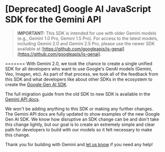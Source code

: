 # [Deprecated] Google AI JavaScript SDK for the Gemini API

> **IMPORTANT:** This SDK is intended for use with older Gemini models (e.g., Gemini 1.0 Pro, Gemini 1.5 Pro). For access to the latest models, including Gemini 2.0 and Gemini 2.5 Pro, please use the newer SDK available at [https://github.com/googleapis/js-genai](https://github.com/googleapis/js-genai).

=======
With Gemini 2.0, we took the chance to create a single unified SDK for all developers who want to use Google's GenAI models (Gemini, Veo, Imagen, etc). As part of that process, we took all of the feedback from this SDK and what developers like about other SDKs in the ecosystem to create the [Google Gen AI SDK](https://github.com/googleapis/js-genai).

The full migration guide from the old SDK to new SDK is available in the [Gemini API docs](https://ai.google.dev/gemini-api/docs/migrate).

We won't be adding anything to this SDK or making any further changes. The Gemini API docs are fully updated to show examples of the new Google Gen AI SDK. We know how disruptive an SDK change can be and don't take this change lightly, but our goal is to create an extremely simple and clear path for developers to build with our models so it felt necessary to make this change.

Thank you for building with Gemini and [let us know](https://discuss.ai.google.dev/c/gemini-api/4) if you need any help!
